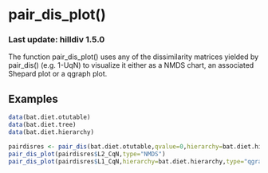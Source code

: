 # pair_dis_plot()
### Last update: hilldiv 1.5.0
The function pair_dis_plot() uses any of the dissimilarity matrices yielded by pair_dis() (e.g. 1-UqN) to visualize it either as a NMDS chart, an associated Shepard plot or a qgraph plot.

## Examples
````R
data(bat.diet.otutable)
data(bat.diet.tree)
data(bat.diet.hierarchy)

pairdisres <- pair_dis(bat.diet.otutable,qvalue=0,hierarchy=bat.diet.hierarchy)
pair_dis_plot(pairdisres$L2_CqN,type="NMDS")
pair_dis_plot(pairdisres$L1_CqN,hierarchy=bat.diet.hierarchy,type="qgraph")
````
